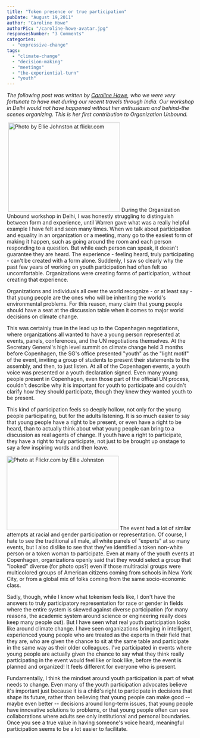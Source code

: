 ```yaml
---
title: "Token presence or true participation"
pubDate: "August 19,2011"
author: "Caroline Howe"
authorPic: "/caroline-howe-avatar.jpg"
responsesNumber: "3 Comments"
categories: 
  - "expressive-change"
tags: 
  - "climate-change"
  - "decision-making"
  - "meetings"
  - "the-experiential-turn"
  - "youth"
---
```


_The following post was written by [Caroline Howe](/caroline-howe/), who we were very fortunate to have met during our recent travels through India. Our workshop in Delhi would not have happened without her enthusiasm and behind-the scenes organizing. This is her first contribution to Organization Unbound._

 <Image src="/YouthDayCopenhagen.jpg" alt="Photo by Ellie Johnston at flickr.com" width="300" height="239" id="left">
During the Organization Unbound workshop in Delhi, I was honestly struggling to distinguish between form and experience, until Warren gave what was a really helpful example I have felt and seen many times. When we talk about participation and equality in an organization or a meeting, many go to the easiest form of making it happen, such as going around the room and each person responding to a question. But while each person can speak, it doesn't guarantee they are heard. The experience - feeling heard, truly participating - can't be created with a form alone. Suddenly, I saw so clearly why the past few years of working on youth participation had often felt so uncomfortable. Organizations were creating forms of participation, without creating that experience.

Organizations and individuals all over the world recognize - or at least say - that young people are the ones who will be inheriting the world's environmental problems. For this reason, many claim that young people should have a seat at the discussion table when it comes to major world decisions on climate change.

This was certainly true in the lead up to the Copenhagen negotiations, where organizations all wanted to have a young person represented at events, panels, conferences, and the UN negotiations themselves. At the Secretary General's high level summit on climate change held 3 months before Copenhagen, the SG's office presented "youth" as the "light motif" of the event, inviting a group of students to present their statements to the assembly, and then, to just listen. At all of the Copenhagen events, a youth voice was presented or a youth declaration signed. Even many young people present in Copenhagen, even those part of the official UN process, couldn't describe why it is important for youth to participate and couldn't clarify how they should participate, though they knew they wanted youth to be present.

This kind of participation feels so deeply hollow, not only for the young people participating, but for the adults listening. It is so much easier to say that young people have a right to be present, or even have a right to be heard, than to actually think about what young people can bring to a discussion as real agents of change. If youth have a right to participate, they have a right to truly participate, not just to be brought up onstage to say a few inspiring words and then leave.

<a href="http://www.flickr.com/photos/sustainus/4193866002/in/photostream/"><Image src="/Copenhagenflagyouth1.jpg" alt="Photo at Flickr.com by Ellie Johnston" width="300" height="199" id="right"></a>
The event had a lot of similar attempts at racial and gender participation or representation. Of course, I hate to see the traditional all male, all white panels of "experts" at so many events, but I also dislike to see that they've identified a token non-white person or a token woman to participate. Even at many of the youth events at Copenhagen, organizations openly said that they would select a group that "looked" diverse (for photo ops?) even if those multiracial groups were multicolored groups of American citizens coming from schools in New York City, or from a global mix of folks coming from the same socio-economic class.

Sadly, though, while I know what tokenism feels like, I don't have the answers to truly participatory representation for race or gender in fields where the entire system is skewed against diverse participation (for many reasons, the academic system around science or engineering really does keep many people out). But I have seen what real youth participation looks like around climate change. I have seen organizations bringing in intelligent, experienced young people who are treated as the experts in their field that they are, who are given the chance to sit at the same table and participate in the same way as their older colleagues. I've participated in events where young people are actually given the chance to say what they think really participating in the event would feel like or look like, before the event is planned and organized! It feels different for everyone who is present.

Fundamentally, I think the mindset around youth participation is part of what needs to change. Even many of the youth participation advocates believe it's important just because it is a child's right to participate in decisions that shape its future, rather than believing that young people can make good -- maybe even better -- decisions around long-term issues, that young people have innovative solutions to problems, or that young people often can see collaborations where adults see only institutional and personal boundaries. Once you see a true value in having someone's voice heard, meaningful participation seems to be a lot easier to facilitate.
